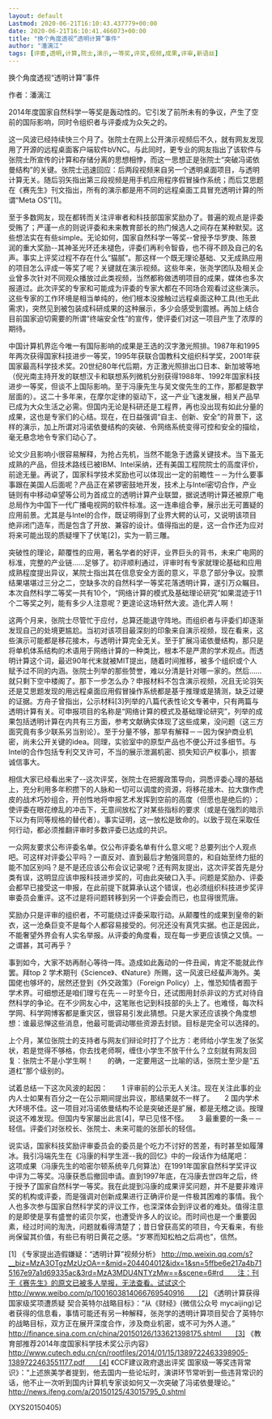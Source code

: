 ```yaml
---
layout: default
Lastmod: 2020-06-21T16:10:43.437779+00:00
date: 2020-06-21T16:10:41.466073+00:00
title: "换个角度透视“透明计算”事件"
author: "潘漓江"
tags: [评委,透明,计算,院士,演示,一等奖,评奖,视频,成果,评审,新语丝]
---
```


换个角度透视“透明计算”事件

作者：潘漓江

2014年度国家自然科学一等奖是轰动性的。它引发了前所未有的争议，产生了空前的国际影响，同时令组织者与评委成为众矢之的。

这一风波已经持续快三个月了。张院士在网上公开演示视频后不久，就有网友发现用了开源的远程桌面客户端软件bVNC。与此同时，更专业的网友指出了该软件与张院士所宣传的计算和存储分离的思想相悖，而这一思想正是张院士“突破冯诺依曼结构”的关键。张院士迅速回应：后两段视频来自另一个透明桌面项目，与透明计算无关。随后羽矢指出第三段视频是用手机应用程序假冒操作系统；而后艾思题在《赛先生》刊文指出，所有的演示都是用不同的远程桌面工具冒充透明计算的所谓“Meta OS”[1]。

至于多数网友，现在都转而关注评审者和科技部国家奖励办了。普遍的观点是评委受贿了；严谨一点的则说评委和未来教育部长的热门候选人之间存在某种默契。这些想法实在有些simple。无论如何，国家自然科学一等奖--曾授予华罗庚、陈景润的重大奖励--其神圣光环还未褪色，评委们再利令智昏，也不得不顾及自己的名声。事实上评奖过程不存在什么“猫腻”。那这样一个既无理论基础、又无成熟应用的项目怎么评成一等奖了呢？关键就在演示视频。这些年来，张尧学团队及相关企业曾多次针对不同观众播放过此类视频，当然都称做透明项目的成果，媒体也多次报道过。此次评奖的专家和可能成为评委的专家大都在不同场合观看过这些演示。这些专家的工作环境是相当单纯的，他们根本没接触过远程桌面这种工具(也无此需求)，突然见到被包装成科研成果的这种展示，多少会感受到震撼。再加上结合目前国家迫切需要的所谓“终端安全性”的宣传，使评委们对这一项目产生了浓厚的期待。

中国计算机界迄今唯一有国际影响的成果是王选的汉字激光照排。1987年和1995年两次获得国家科技进步一等奖，1995年获联合国教科文组织科学奖，2001年获国家最高科学技术奖。20世纪80年代后期，方正激光照排出口日本、新加坡等地（倪光南主持开发的联想汉卡和联想系列微机分别获得1988年、1992年国家科技进步一等奖，但谈不上国际影响。至于冯康先生与吴文俊先生的工作，那都是数学层面的）。这二十多年来，在摩尔定律的驱动下，这一产业飞速发展，相关产品早已成为大众生活之必需。但国内无论是科研还是工程界，再也没出现有如此分量的成果，这也是专家们的心结。现在，在日益强调“自主、创新、安全”的背景下，这样的演示，加上所谓对冯诺依曼结构的突破、令网络系统变得可控和安全的描绘，毫无悬念地令专家们动心了。

论文少且影响小很容易解释，为抢占先机，当然不能急于透露关键技术。当下虽无成熟的产品，但技术路线已被IBM、Intel采纳，还有美国工程院院士的高度评价，前途无量。再说了，国家科学技术奖励也可以体现出一定的前瞻性－－为什么要事事跟在美国人后面呢？产品正在紧锣密鼓地开发，技术上与Intel密切合作，产业链则有中移动卓望等公司为首成立的透明计算产业联盟，据说透明计算还被原广电总局作为中国下一代广播电视网的软件标准。这一连串组合拳，展示出无可置疑的应用前景。尤其是与Intel的合作，既证明得到了业界大鳄的认可，又说明该项目绝非闭门造车，而是包含了开放、兼容的设计。值得指出的是，这一合作还为应对将来可能出现的质疑埋下了伏笔[2]，实为一箭三雕。

突破性的理论，颠覆性的应用，著名学者的好评，业界巨头的背书，未来广电网的标准，完整的产业链......足够了。初评顺利通过，评审时有专家就理论基础和应用成熟程度提出异议，某院士指出其在信息安全方面的意义，平息了部分争议。投票结果堪堪过三分之二，空缺多次的自然科学一等奖花落透明计算，遂引万众瞩目。本次自然科学二等奖一共有10个，“网络计算的模式及基础理论研究”如果混迹于11个二等奖之列，能有多少人注意呢？更遑论这场轩然大波。造化弄人啊！

这两个月来，张院士尽管忙于应付，总算还能退守阵地。而组织者与评委们却逐渐发现自己的处境更尴尬。当初对该项目最深刻的印象来自演示视频，现在看来，这些演示可能都是移花接木，与透明计算完全无关。至于扩展冯诺依曼结构，那只是将单机体系结构的术语用于网络计算的一种类比，根本不是严肃的学术观点。而透明计算这个词，最迟90年代末就被MIT提出，随着时间推移，被多个组织或个人赋予过不同的内涵。张院士列举的那些赞誉，难以分清是针对哪一家的。然后......就只剩下空中楼阁了。那下一步怎么办？申报材料不包含演示视频，况且无论羽矢还是艾思题发现的用远程桌面应用假冒操作系统都是基于推理或是猜测，缺乏过硬的证据。方舟子曾指出，公示材料[3]列举的八篇代表性论文专著中，只有两篇与透明计算有关。可申报项目的名称是“网络计算的模式及基础理论研究”，列举的成果包括透明计算在内共有三方面，参考文献确实体现了这些成果，没问题（这三方面究竟有多少联系另当别论）。至于分量不够，那早有解释－－因为保护商业机密，尚未公开关键的idea。同理，实验室中的原型产品也不便公开过多细节。与Intel的合作包括专利交叉许可，不当的展示泄漏机密、损失知识产权事小，损害诚信事大。

相信大家已经看出来了--这次评奖，张院士在把握政策导向，洞悉评委心理的基础上，充分利用多年积攒下的人脉和一切可以调度的资源，将移花接木、拉大旗作虎皮的战术巧妙组合，开创性地将申报艺术发挥到空前的高度（但愿也是绝后的）；使评委在眼花缭乱的冲击下，无意间放松了对某些指标的要求（或是在强烈的暗示下以为有同等规格的替代者）。事实证明，这一放松是致命的。以致于现在采取任何行动，都必须推翻评审时多数评委已达成的共识。

一众网友要求公布评委名单。仅公布评委名单有什么意义呢？总要列出个人观点吧。可这样对评委公平吗？一直反对、直到最后才勉强同意的，和自始至终力挺的能不加区别吗？是不是还应该公布会议记录呢？还有网友提出，这次评奖首先是分类有误，这明显应该申报科技进步奖的，可由此突破口入手。问题是奖励办、评委会都早已接受这一申报，在此前提下就算承认这个错误，也必须组织科技进步奖评审委员会重评。这不过是将问题转移到另一个评委会而已，也显得很荒唐。

奖励办只是评审的组织者，不可能绕过评委采取行动。从颠覆性的成果到皇帝的新衣，这一沧桑巨变不是每个人都容易接受的。何况还没有真凭实据。也正是因此，不能奢望外界会有人实名举报。从评委的角度看，现在每一步更应该慎之又慎。一之谓甚，其可再乎？

事到如今，大家不妨再耐心等待一阵。造成如此轰动的一件丑闻，肯定不能就此作罢。拜top 2 学术期刊《Science》、《Nature》所赐，这一风波已经蜚声海外。美国佬也够坏的，居然还登到《外交政策》（Foreign Policy）上，惟恐知情者囿于学术界。可细想还是咱们理亏在先－－时至今日，还试图用封杀非议的方式对待自然科学的争论。在不少网友心中，这笔账也记到科技部的头上了。也难怪，每次科学网、科学网博客都是重灾区，很容易引发此猜想。只是大家还应该换个角度想想：谁最忌惮这些消息，他最可能调动哪些资源去封锁。目标是完全可以选择的。

上个月，某位张院士的支持者与网友们辩论时打了个比方：老师给小学生发了张奖状，若是觉得不够格，你去找老师啊，缠住小学生不放干什么？立刻就有网友回复：张院士不是小学生啊！　　的确，一定要用这一比喻的话，张院士至少是“五道杠”那个级别的。

试着总结一下这次风波的起因：　　1 评审前的公示无人关注。现在关注此事的业内人士如果有百分之一在公示期间提出异议，那结果就不一样了。　　2 国内学术大环境不佳。这一项目对冯诺依曼结构不论是突破还是扩展，都是无稽之谈。按理说这不难发现。但国内专家屡出此言[4]，早已见怪不怪。　　3 最重要的一条－－轻信。评委们对张校长、张院士、未来可能的张部长的轻信。

说实话，国家科技奖励评审委员会的委员是个吃力不讨好的苦差，有时甚至如履薄冰。我引冯端先生在《冯康的科学生涯--我的回忆》中的一段话作为结尾吧：　　这项成果（冯康先生的哈密尔顿系统辛几何算法）在1991年国家自然科学奖评议中评为二等奖。冯康获悉后撤回申请。直到1997年底，在冯康去世四年之后，终于授予了国家自然科学一等奖。我在此提到冯康的成果评奖问题，并不是要非难评奖的机构或评委，而是强调对创新成果进行正确评价是一件极其困难的事情。我个人也多次参与国家自然科学奖的评议工作，也深深体会到评议者的难处。值得注意的是即使是享有盛誉的诺贝尔奖，也遭受许多人的议论。而时间也是一个重要因素，经过时间的淘洗，问题就看得清楚了；昔日曾获高奖的项目，今天看来，有些尚保留其价值，有些已有明日黄花之感。“岁寒而知松柏之后凋也”，信然。

[1] 《专家提出造假嫌疑：“透明计算”视频分析》 http://mp.weixin.qq.com/s?__biz=MzA3OTgzMzUzOA==&mid=204404012&idx=1&sn=5ffbe6e217a4b715167e97a1d69335ac&3rd=MzA3MDU4NTYzMw==&scene=6#rd　　注：刊于《赛先生》的原文已被多人举报，无法查看。试试这个 http://www.weibo.com/p/1001603814066769540916　　[2] 《透明计算获得国家级奖项遭质疑 契合英特尔战略目标》：“从《财经》(微信公众号 mycaijing)记者获得的信息看，事情可能还有另一种解释，张尧学的透明计算项目契合了英特尔的战略目标，双方正在展开深度合作，涉及商业机密，或不可为外人道。” http://finance.sina.com.cn/china/20150126/133621398175.shtml　　[3] 《教育部推荐2014年度国家科学技术奖公示内容》 http://www.cutech.edu.cn/cn/rootfiles/2014/01/15/1389722463398905-1389722463551177.pdf　　[4] 《CCF建议政府退出评奖 国家级一等奖违背常识》：“上述旅美学者提到，他去国内一些论坛时，演讲环节常听到一些违背常识的话，他不止一次听到国内计算机专家谈如何又一次突破了冯诺依曼理论。” http://news.ifeng.com/a/20150125/43015795_0.shtml

(XYS20150405)

